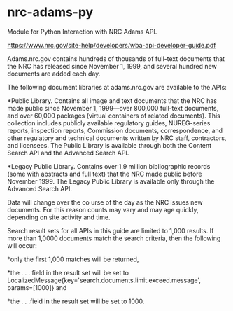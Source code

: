 # nrc-adams-py

Module for Python Interaction with NRC Adams API.

https://www.nrc.gov/site-help/developers/wba-api-developer-guide.pdf

Adams.nrc.gov contains hundreds of thousands of full-text documents that the NRC has released since November 1, 1999, and several hundred new documents are added each day.

The following document libraries at adams.nrc.gov are available to the APIs:

*Public Library.  Contains all image and text documents that the NRC has made public since November 1, 1999—over 800,000 full-text documents, and over 60,000 packages (virtual containers of related documents).  This collection includes publicly available regulatory guides, NUREG-series reports, inspection reports, Commission documents, correspondence, and other regulatory and technical documents written by NRC staff, contractors, and licensees.  The Public Library is available through both the Content Search API and the Advanced Search API.

*Legacy Public Library.  Contains over 1.9 million bibliographic records (some with abstracts and full text) that the NRC made public before November 1999.  The Legacy Public Library is available only through the Advanced Search API.

Data will change over the co  urse of the day as the NRC issues new documents. For this reason counts may vary and may age quickly, depending on site activity and time.

Search result sets for all APIs in this guide are limited to 1,000 results. If more than 1,0000 documents match the search criteria, then the following will occur:

*only the first 1,000 matches will be returned, 

*the <matches>. . .</matches> field in the result set will be set to LocalizedMessage{key='search.documents.limit.exceed.message', params=[1000]} and 

*the <count>. . .</count>field in the result set will be set to 1000.
